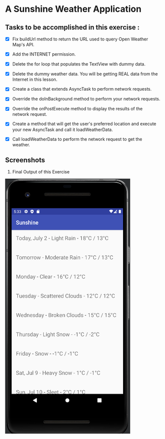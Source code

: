 # A Sunshine Weather Application

## Tasks to be accomplished in this exercise :
- [x] Fix buildUrl method to return the URL used to query Open Weather Map's API.
- [x] Add the INTERNET permission.
- [x] Delete the for loop that populates the TextView with dummy data.
- [x] Delete the dummy weather data. You will be getting REAL data from the Internet in this lesson.
- [x] Create a class that extends AsyncTask to perform network requests.
- [x] Override the doInBackground method to perform your network requests.
- [x] Override the onPostExecute method to display the results of the network request.
- [x] Create a method that will get the user's preferred location and execute your new AsyncTask and call it loadWeatherData.
- [x] Call loadWeatherData to perform the network request to get the weather.



## Screenshots
1. Final Output of this Exercise

![img1](https://github.com/kuluruvineeth/Sunshine/blob/Networking/Screenshots/img.png)
